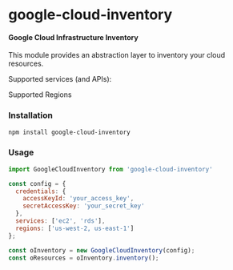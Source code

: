 google-cloud-inventory
========

#### Google Cloud Infrastructure Inventory ####

This module provides an abstraction layer to inventory your cloud resources.

Supported services (and APIs):

Supported Regions

### Installation ###
```bash
npm install google-cloud-inventory
```

### Usage ###

```javascript
import GoogleCloudInventory from 'google-cloud-inventory'

const config = {
  credentials: {
    accessKeyId: 'your_access_key',
    secretAccessKey: 'your_secret_key'
  },
  services: ['ec2', 'rds'],
  regions: ['us-west-2, us-east-1']
};

const oInventory = new GoogleCloudInventory(config);
const oResources = oInventory.inventory();
```

